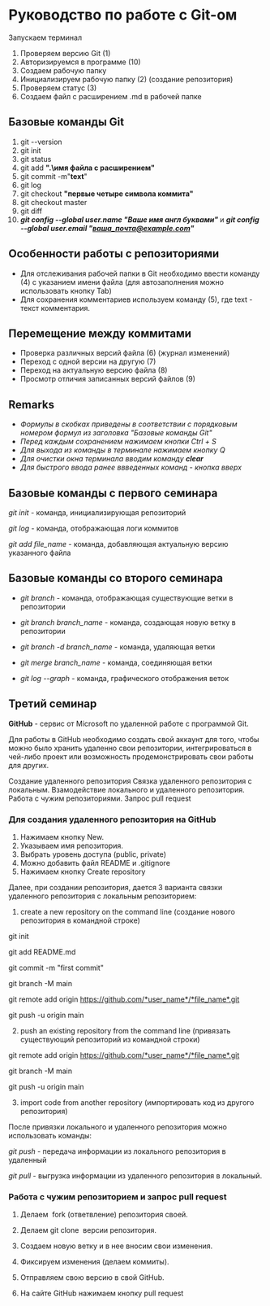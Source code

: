 # Руководство по работе с Git-ом
Запускаем терминал
1. Проверяем версию Git (1)
2. Авторизируемся в программе (10) 
3. Создаем рабочую папку
4. Инициализируем рабочую папку (2) (создание репозитория)
5. Проверяем статус (3)
6. Создаем файл с расширением .md в рабочей папке
## Базовые команды Git
1. git --version
2. git init
3. git status
4. git add **".\имя файла с расширением"**
5. git commit -m"**text**"
6. git log
7. git checkout **"первые четыре символа коммита"**
8. git checkout master
9. git diff
10. ***git config --global user.name "Ваше имя англ буквами"*** и ***git config --global user.email "ваша_почта@example.com"***
## Особенности работы с репозиториями
* Для отслеживания рабочей папки в Git необходимо ввести команду (4) с указанием имени файла (для автозаполнения можно использовать кнопку Tab)
* Для сохранения комментариев используем команду (5), где text - текст комментария.
## Перемещение между коммитами
* Проверка различных версий файла (6) (журнал изменений)
* Переход с одной версии на другую (7)
* Переход на актуальную версию файла (8)
* Просмотр отличия записанных версий файлов (9)
## Remarks
* *Формулы в скобках приведены в соответствии с порядковым номером формул из заголовка "Базовые команды Git"*
* *Перед каждым сохранением нажимаем кнопки Ctrl + S*
* *Для выхода из команды в терминале нажимаем кнопку Q*
* *Для очистки окна терминала вводим команду **clear***
* *Для быстрого ввода ранее ввведенных команд - кнопка вверх*

## Базовые команды с первого семинара

*git init* - команда, инициализирующая репозиторий

*git log* - команда, отображающая логи коммитов

*git add file_name* - команда, добавляющая актуальную версию указанного файла 

## Базовые команды со второго семинара

* *git branch* - команда, отображающая существующие ветки в репозитории

* *git branch branch_name* - команда, создающая новую ветку в репозитории

* *git branch -d branch_name* - команда, удаляющая ветки

* *git merge branch_name* - команда, соединяющая ветки 

* *git log --graph* - команда, графического отображения веток 

## Третий семинар

**GitHub** - сервис от Microsoft по удаленной работе с программой Git.

Для работы в GitHub необходимо создать свой аккаунт для того, чтобы можно было хранить удаленно свои репозитории, интегрироваться в чей-либо проект или возможность продемонстрировать свои работы для других.

Создание удаленного репозитория
Связка удаленного репозитория с локальным.
Взамодействие локального и удаленного репозитория.
Работа с чужим репозиториями.
Запрос pull request

### Для создания удаленного репозитория на GitHub 

1. Нажимаем кнопку New. 
2. Указываем имя репозитория.
3. Выбрать уровень доступа (public, private)
4. Можно добавить файл README и .gitignore
5. Нажимаем кнопку Create repository

Далее, при создании репозитория, дается 3 варианта связки удаленного репозитория с локальным репозиторием:

1. create a new repository on the command line (создание нового репозитория в командной строке)

git init

git add README.md

git commit -m "first commit"

git branch -M main

git remote add origin https://github.com/*user_name*/*filе_name*.git

git push -u origin main


2. push an existing repository from the command line (привязать существующий репозиторий из командной строки)

git remote add origin https://github.com/*user_name*/*filе_name*.git

git branch -M main

git push -u origin main

3. import code from another repository (импортировать код из другого репозитория)


После привязки локального и удаленного репозитория можно использовать команды:

*git push* - передача информации из локального репозитория в удаленный

*git pull* - выгрузка информации из удаленного репозитория в локальный.


### Работа с чужим репозиторием и запрос pull request

1. Делаем  fork (ответвление) репозитория своей.

2. Делаем git clone  версии репозитория.

3. Создаем новую ветку и в нее вносим свои изменения.

4. Фиксируем изменения (делаем коммиты).

5. Отправляем свою версию в свой GitHub.

6. На сайте GitHub нажимаем кнопку pull request